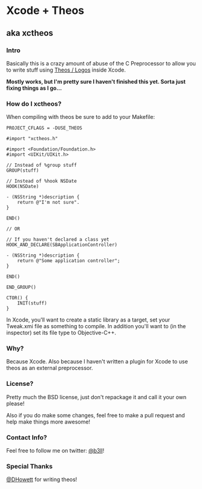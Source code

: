 # Xcode + Theos
## aka xctheos

### Intro
Basically this is a crazy amount of abuse of the C Preprocessor to allow you to write stuff using [Theos / Logos](http://iphonedevwiki.net/index.php/Theos) inside Xcode.

**Mostly works, but I'm pretty sure I haven't finished this yet. Sorta just fixing things as I go...**

### How do I xctheos?
When compiling with theos be sure to add to your Makefile:
```
PROJECT_CFLAGS = -DUSE_THEOS
```

```
#import "xctheos.h"

#import <Foundation/Foundation.h>
#import <UIKit/UIKit.h>

// Instead of %group stuff 
GROUP(stuff)

// Instead of %hook NSDate
HOOK(NSDate)

- (NSString *)description { 
    return @"I'm not sure".
}

END()

// OR

// If you haven't declared a class yet
HOOK_AND_DECLARE(SBApplicationController)

- (NSString *)description {
    return @"Some application controller";
}

END()

END_GROUP()

CTOR() {
    INIT(stuff)
}
```

In Xcode, you'll want to create a static library as a target, set your Tweak.xmi file as something to compile. In addition you'll want to (in the inspector) set its file type to Objective-C++.

### Why?
Because Xcode. Also because I haven't written a plugin for Xcode to use theos as an external preprocessor.

### License?
Pretty much the BSD license, just don't repackage it and call it your own please!

Also if you do make some changes, feel free to make a pull request and help make things more awesome!

### Contact Info?
Feel free to follow me on twitter: [@b3ll](https:///www.twitter.com/b3ll)!

### Special Thanks
[@DHowett](https://www.twitter.com/dhowett) for writing theos!
